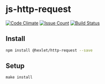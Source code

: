 # js-http-request

[![Code Climate](https://codeclimate.com/github/hexlet-components/js-http-request/badges/gpa.svg)](https://codeclimate.com/github/hexlet-components/js-http-request)
[![Issue Count](https://codeclimate.com/github/hexlet-components/js-http-request/badges/issue_count.svg)](https://codeclimate.com/github/hexlet-components/js-http-request)
[![Build Status](https://travis-ci.org/hexlet-components/js-http-request.svg?branch=master)](https://travis-ci.org/hexlet-components/js-http-request)

## Install

```sh
npm install @hexlet/http-request --save
```

## Setup

```
make install
```
